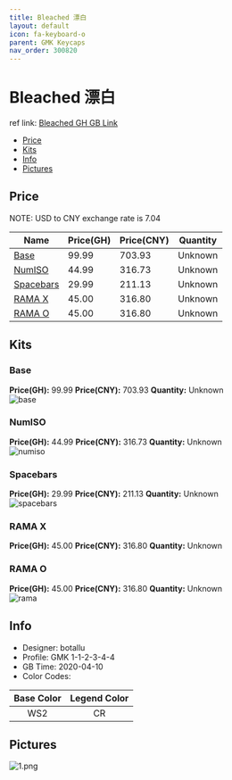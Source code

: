 ```yaml
---
title: Bleached 漂白
layout: default
icon: fa-keyboard-o
parent: GMK Keycaps
nav_order: 300820
---
```


# Bleached 漂白

ref link: [Bleached GH GB Link]()  
* [Price](#price)  
* [Kits](#kits)  
* [Info](#info)  
* [Pictures](#pictures)  


## Price  

NOTE: USD to CNY exchange rate is 7.04

| Name          | Price(GH)    |  Price(CNY) | Quantity |
| ------------- | ------------ |  ---------- | -------- |
|[Base](#base)|99.99|703.93|Unknown|
|[NumISO](#numiso)|44.99|316.73|Unknown|
|[Spacebars](#spacebars)|29.99|211.13|Unknown|
|[RAMA X](#rama-x)|45.00|316.80|Unknown|
|[RAMA O](#rama-o)|45.00|316.80|Unknown|


## Kits  
### Base  
**Price(GH):** 99.99    **Price(CNY):** 703.93    **Quantity:** Unknown  
<img src="{{ 'assets/images/gmk-keycaps/bleached/kits_pics/base.png' | relative_url }}" alt="base" class="image featured">

### NumISO  
**Price(GH):** 44.99    **Price(CNY):** 316.73    **Quantity:** Unknown  
<img src="{{ 'assets/images/gmk-keycaps/bleached/kits_pics/numiso.png' | relative_url }}" alt="numiso" class="image featured">

### Spacebars  
**Price(GH):** 29.99    **Price(CNY):** 211.13    **Quantity:** Unknown  
<img src="{{ 'assets/images/gmk-keycaps/bleached/kits_pics/spacebars.png' | relative_url }}" alt="spacebars" class="image featured">

### RAMA X  
**Price(GH):** 45.00    **Price(CNY):** 316.80    **Quantity:** Unknown  
### RAMA O  
**Price(GH):** 45.00    **Price(CNY):** 316.80    **Quantity:** Unknown  
<img src="{{ 'assets/images/gmk-keycaps/bleached/kits_pics/rama.png' | relative_url }}" alt="rama" class="image featured">

## Info  
* Designer: botallu  
* Profile: GMK 1-1-2-3-4-4  
* GB Time: 2020-04-10  
* Color Codes:  

|Base Color     | Legend Color
| :-------------: | :------------:
|WS2|CR


## Pictures  
<img src="{{ 'assets/images/gmk-keycaps/bleached/rendering_pics/1.png' | relative_url }}" alt="1.png" class="image featured">
